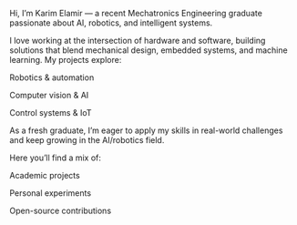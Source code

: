 Hi, I’m Karim Elamir — a recent Mechatronics Engineering graduate passionate about AI, robotics, and intelligent systems.

I love working at the intersection of hardware and software, building solutions that blend mechanical design, embedded systems, and machine learning. My projects explore:

Robotics & automation

Computer vision & AI

Control systems & IoT

As a fresh graduate, I’m eager to apply my skills in real-world challenges and keep growing in the AI/robotics field.

Here you’ll find a mix of:

Academic projects

Personal experiments

Open-source contributions
